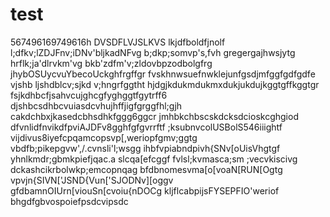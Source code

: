 # test
567496169749616h
DVSDFLVJSLKVS
lkjdfboldfjnolf
l;dfkv;lZDJFnv;iDNv'bljkadNFvg
b;dkp;somvp's,fvh
gregergajhwsjytg
hrflk;ja'dlrvkm'vg
bkb'zdfm'v;zldovbpzodbolgfrg
jhybOSUycvuYbecoUckghfrgffgr
fvskhnwsuefnwklejunfgsdjmfggfgdfgdfe
vjshb ljshdblcv;sjkd v;hngrfggtht
hjdgjkdukmdukmxdukjukdujkggtgffkggtgr
fsjkdhbcfjsahvcujghcgfyghggtfgytrff6
djshbcsdhbcvuiasdcvhujhffjigfgrggfhl;gjh
cakdchbxjkasedcbhsdhkfggg6ggcr
jmhbkchbscskdcksdcioskcghgiod
dfvnlidfnvikdfpviAJDFv8gghfgfgvrrftf
;ksubnvcolUSBolS546iiightf
vijdivus8iyefcpqamcopsvp[,weriopfgmv;ggtg
vbdfb;pikepgvw',/.cvnsli'l;wsgg
ihbfvpiabndpivh{SNv[oUisVhgtgf
yhnlkmdr;gbmkpiefjqac.a slcqa[efcggf
fvlsl;kvmasca;sm ;vecvkiscivg
dckashcikrbolwkp;emcopnqag
bfdbnomesvma[o[voaN[RUN[Ogtg
vpvjn{SIVN['JSND{Vun['SJODNv][oggv
gfdbamnOIUrn[viouSn[cvoiu{nDOCg
kljflcabpijsFYSEPFIO'weriof
bhgdfgbvospoiefpsdcvipsdc
